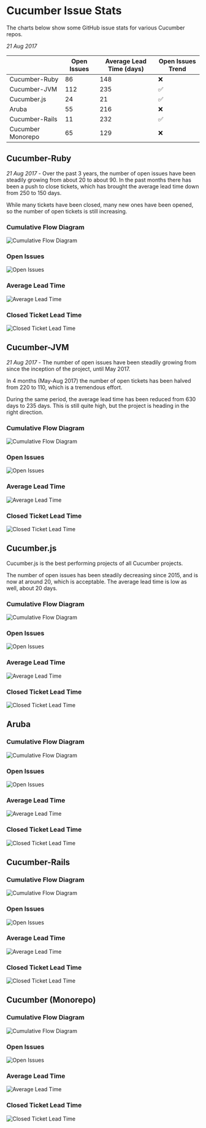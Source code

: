 # Cucumber Issue Stats

The charts below show some GitHub issue stats for various Cucumber repos.

*21 Aug 2017*

|                   | Open Issues   | Average Lead Time (days) | Open Issues Trend |
| ----------------- | ------------- | -------------------------| ------------------|
| Cucumber-Ruby     |            86 |                      148 |             ❌    |
| Cucumber-JVM      |           112 |                      235 |             ✅    |
| Cucumber.js       |            24 |                       21 |             ✅    |
| Aruba             |            55 |                      216 |             ❌    |
| Cucumber-Rails    |            11 |                      232 |             ✅    |
| Cucumber Monorepo |            65 |                      129 |             ❌    |

## Cucumber-Ruby

*21 Aug 2017* - Over the past 3 years, the number of open issues have been steadily growing
from about 20 to about 90. In the past months there has been a push to close tickets,
which has brought the average lead time down from 250 to 150 days.

While many tickets have been closed, many new ones have been opened, so the number of
open tickets is still increasing.

### Cumulative Flow Diagram

![Cumulative Flow Diagram](repos/cucumber/cucumber-ruby/cfd.png)

### Open Issues

![Open Issues](repos/cucumber/cucumber-ruby/open.png)

### Average Lead Time

![Average Lead Time](repos/cucumber/cucumber-ruby/lt.png)

### Closed Ticket Lead Time

![Closed Ticket Lead Time](repos/cucumber/cucumber-ruby/lts.png)

## Cucumber-JVM

*21 Aug 2017* - The number of open issues have been steadily growing
from since the inception of the project, until May 2017.

In 4 months
(May-Aug 2017) the number of open tickets has been halved from 220 to 110,
which is a tremendous effort.

During the same period, the average lead time has been reduced from 630 days to
235 days. This is still quite high, but the project is heading in the right direction.

### Cumulative Flow Diagram

![Cumulative Flow Diagram](repos/cucumber/cucumber-jvm/cfd.png)

### Open Issues

![Open Issues](repos/cucumber/cucumber-jvm/open.png)

### Average Lead Time

![Average Lead Time](repos/cucumber/cucumber-jvm/lt.png)

### Closed Ticket Lead Time

![Closed Ticket Lead Time](repos/cucumber/cucumber-jvm/lts.png)

## Cucumber.js

Cucumber.js is the best performing projects of all Cucumber projects.

The number of open issues has been steadily decreasing since 2015, and is now
at around 20, which is acceptable. The average lead time is low as well,
about 20 days.

### Cumulative Flow Diagram

![Cumulative Flow Diagram](repos/cucumber/cucumber-js/cfd.png)

### Open Issues

![Open Issues](repos/cucumber/cucumber-js/open.png)

### Average Lead Time

![Average Lead Time](repos/cucumber/cucumber-js/lt.png)

### Closed Ticket Lead Time

![Closed Ticket Lead Time](repos/cucumber/cucumber-js/lts.png)

## Aruba

### Cumulative Flow Diagram

![Cumulative Flow Diagram](repos/cucumber/aruba/cfd.png)

### Open Issues

![Open Issues](repos/cucumber/aruba/open.png)

### Average Lead Time

![Average Lead Time](repos/cucumber/aruba/lt.png)

### Closed Ticket Lead Time

![Closed Ticket Lead Time](repos/cucumber/aruba/lts.png)

## Cucumber-Rails

### Cumulative Flow Diagram

![Cumulative Flow Diagram](repos/cucumber/cucumber-rails/cfd.png)

### Open Issues

![Open Issues](repos/cucumber/cucumber-rails/open.png)

### Average Lead Time

![Average Lead Time](repos/cucumber/cucumber-rails/lt.png)

### Closed Ticket Lead Time

![Closed Ticket Lead Time](repos/cucumber/cucumber-rails/lts.png)

## Cucumber (Monorepo)

### Cumulative Flow Diagram

![Cumulative Flow Diagram](repos/cucumber/cucumber/cfd.png)

### Open Issues

![Open Issues](repos/cucumber/cucumber/open.png)

### Average Lead Time

![Average Lead Time](repos/cucumber/cucumber/lt.png)

### Closed Ticket Lead Time

![Closed Ticket Lead Time](repos/cucumber/cucumber/lts.png)
